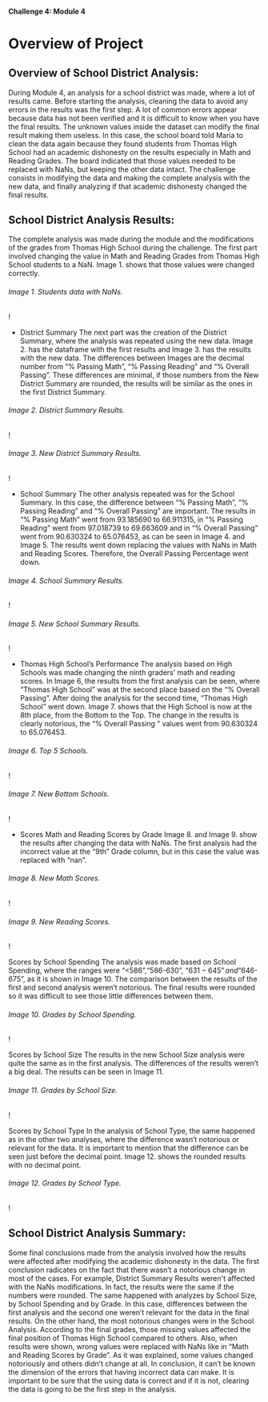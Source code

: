 #### Challenge 4: Module 4

# Overview of Project

## Overview of School District Analysis: 

During Module 4, an analysis for a school district was made, where a lot of results came. Before starting the analysis, cleaning the data to avoid any errors in the results was the first step. A lot of common errors appear because data has not been verified and it is difficult to know when you have the final results. The unknown values inside the dataset can modify the final result making them useless. 
In this case, the school board told Maria to clean the data again because they found students from Thomas High School had an academic dishonesty on the results especially in Math and Reading Grades. The board indicated that those values needed to be replaced with NaNs, but keeping the other data intact. The challenge consists in modifying the data and making the complete analysis with the new data, and finally analyzing if that academic dishonesty changed the final results.


## School District Analysis Results: 

The complete analysis was made during the module and the modifications of the grades from Thomas High School during the challenge. The first part involved changing the value in Math and Reading Grades from Thomas High School students to a NaN. Image 1. shows that those values were changed correctly.

###### Image 1. Students data with NaNs.
!

* District Summary
The next part was the creation of the District Summary, where the analysis was repeated using the new data. Image 2. has the dataframe with the first results and Image 3. has the results with the new data. The differences between Images are the decimal number from “% Passing Math”, “% Passing Reading” and “% Overall Passing”. These differences are minimal, if those numbers from the New District Summary are rounded, the results will be similar as the ones in the first District Summary.

###### Image 2. District Summary Results.
!

###### Image 3. New District Summary Results.
!

* School Summary
The other analysis repeated was for the School Summary. In this case, the difference between “% Passing Math”, “% Passing Reading” and “% Overall Passing” are important. The results in “% Passing Math” went from 93.185690 to 66.911315, in “% Passing Reading” went from 97.018739 to 69.663609 and in “% Overall Passing” went from 90.630324 to 65.076453, as can be seen in Image 4. and Image 5. The results went down replacing the values with NaNs in Math and Reading Scores. Therefore, the Overall Passing Percentage went down. 

###### Image 4. School Summary Results.
!

###### Image 5. New School Summary Results.
!

* Thomas High School’s Performance
The analysis based on High Schools was made changing the ninth graders’ math and reading scores. In Image 6, the results from the first analysis can be seen, where “Thomas High School” was at the second place based on the “% Overall Passing”. After doing the analysis for the second time, “Thomas High School” went down. Image 7. shows that the High School is now at the 8th place, from the Bottom to the Top. The change in the results is clearly notorious, the “% Overall Passing ” values went from 90.630324 to 65.076453.

###### Image 6. Top 5 Schools.
!

###### Image 7. New Bottom Schools.
!

* Scores
Math and Reading Scores by Grade
Image 8. and Image 9. show the results after changing the data with NaNs. The first analysis had the incorrect value at the “9th” Grade column, but in this case the value was replaced with “nan”.

###### Image 8. New Math Scores.
!

###### Image 9. New Reading Scores.
!

Scores by School Spending
The analysis was made based on School Spending, where the ranges were “<$586”, “$586-630”, “$631-645” and “$646-675”, as it is shown in Image 10. The comparison between the results of the first and second analysis weren’t notorious. The final results were rounded so it was difficult to see those little differences between them.

###### Image 10. Grades by School Spending.
!

Scores by School Size
The results in the new School Size analysis were quite the same as in the first analysis. The differences of the results weren’t a big deal. The results can be seen in Image 11.

###### Image 11. Grades by School Size.
!

Scores by School Type
In the analysis of School Type, the same happened as in the other two analyses, where the difference wasn’t notorious or relevant for the data. It is important to mention that the difference can be seen just before the decimal point. Image 12. shows the rounded results with no decimal point.

###### Image 12. Grades by School Type.
!


## School District Analysis Summary: 

Some final conclusions made from the analysis involved how the results were affected after modifying the academic dishonesty in the data. The first conclusion radicates on the fact that there wasn’t a notorious change in most of the cases. For example, District Summary Results weren't affected with the NaNs modifications. In fact, the results were the same if the numbers were rounded. The same happened with analyzes by School Size, by School Spending and by Grade. In this case, differences between the first analysis and the second one weren’t relevant for the data in the final results.
On the other hand, the most notorious changes were in the School Analysis.  According to the final grades, those missing values affected the final position of Thomas High School compared to others. Also, when results were shown, wrong values were replaced with NaNs like in “Math and Reading Scores by Grade”.
As it was explained, some values changed notoriously and others didn’t change at all. In conclusion, it can’t be known the dimension of the errors that having incorrect data can make. It is important to be sure that the using data is correct and if it is not, clearing the data is going to be the first step in the analysis.


